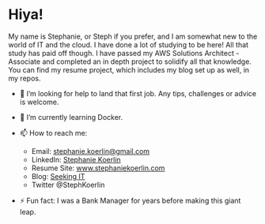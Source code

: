 # Hiya!

My name is Stephanie, or Steph if you prefer, and I am somewhat new to the world of IT and the cloud. I have done a lot of studying to be here!
All that study has paid off though. I have passed my AWS Solutions Architect - Associate and completed an in depth project to solidify all that knowledge. 
You can find my resume project, which includes my blog set up as well, in my repos.

- 🤔 I’m looking for help to land that first job. Any tips, challenges or advice is welcome.

- 🌱 I’m currently learning Docker.

- 📫 How to reach me:
    - Email: stephanie.koerlin@gmail.com
    - LinkedIn: [Stephanie Koerlin](http://www.linkedin.com/in/stephaniekoerlin)
    - Resume Site: www.stephaniekoerlin.com
    - Blog: [Seeking IT](http://blog.stephaniekoerlin.com)
    - Twitter @StephKoerlin
    
    
- ⚡ Fun fact: I was a Bank Manager for years before making this giant leap.


<!--
**StephKoerlin/StephKoerlin** is a ✨ _special_ ✨ repository because its `README.md` (this file) appears on your GitHub profile.

Here are some ideas to get you started:

- 🔭 I’m currently working on ...
- 🌱 I’m currently learning ...
- 👯 I’m looking to collaborate on ...
- 🤔 I’m looking for help with ...
- 💬 Ask me about ...
- 📫 How to reach me: ...
- 😄 Pronouns: ...
- ⚡ Fun fact: ...
-->
